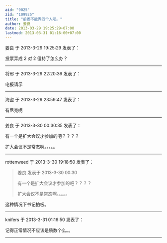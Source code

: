 ```yaml
---
aid: "9025"
zid: "109925"
title: "前委不能弄四个人吧。"
author: 姜良
date: 2013-03-29 19:25:29+07:00
lastmod: 2013-03-31 01:16:00+07:00
---
```


姜良 于 2013-3-29 19:25:29 发表了：

投票弄成 2 对 2 僵持了怎么办？

---

将邪 于 2013-3-29 22:20:36 发表了：

电报请示

---

海盗 于 2013-3-29 23:59:47 发表了：

有尼克呢

---

姜良 于 2013-3-30 00:30:35 发表了：

有一个是扩大会议才参加的吧？？？？

扩大会议不是常态啊。。。。。

---

rottenweed 于 2013-3-30 19:18:50 发表了：

> 姜良 发表于 2013-3-30 00:30
>
> 有一个是扩大会议才参加的吧？？？？
>
> 扩大会议不是常态啊。。。。。

这种情况下书记拍板。

---

knifers 于 2013-3-31 01:16:50 发表了：

记得正常情况不应该是质数个么。。

---
